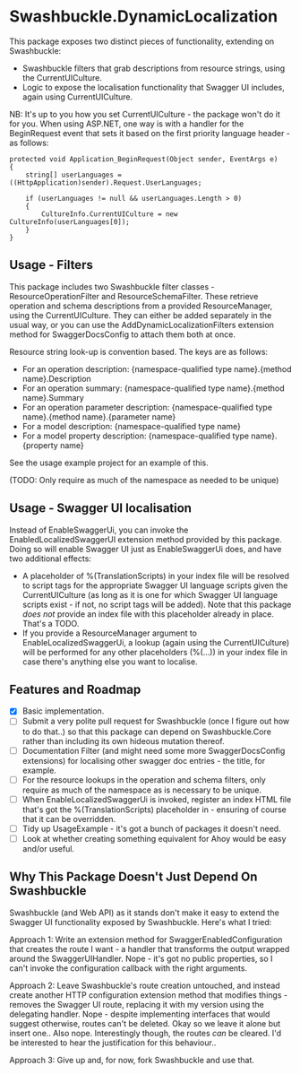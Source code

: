 # Swashbuckle.DynamicLocalization

This package exposes two distinct pieces of functionality, extending on Swashbuckle:
 * Swashbuckle filters that grab descriptions from resource strings, using the CurrentUICulture.
 * Logic to expose the localisation functionality that Swagger UI includes, again using CurrentUICulture.

NB: It's up to you how you set CurrentUICulture - the package won't do it for you. When using ASP.NET, one way is with a handler for the BeginRequest event that sets it based on the first priority language header - as follows:

    protected void Application_BeginRequest(Object sender, EventArgs e)
    {
        string[] userLanguages = ((HttpApplication)sender).Request.UserLanguages;

        if (userLanguages != null && userLanguages.Length > 0)
        {
            CultureInfo.CurrentUICulture = new CultureInfo(userLanguages[0]);
        }
    }

## Usage - Filters

This package includes two Swashbuckle filter classes - ResourceOperationFilter and ResourceSchemaFilter. These retrieve operation and schema descriptions from a provided ResourceManager, using the CurrentUICulture. They can either be added separately in the usual way, or you can use the AddDynamicLocalizationFilters extension method for SwaggerDocsConfig to attach them both at once.

Resource string look-up is convention based. The keys are as follows:
 
 * For an operation description: {namespace-qualified type name}.{method name}.Description
 * For an operation summary: {namespace-qualified type name}.{method name}.Summary
 * For an operation parameter description: {namespace-qualified type name}.{method name}.{parameter name}
 * For a model description: {namespace-qualified type name}
 * For a model property description: {namespace-qualified type name}.{property name}

See the usage example project for an example of this.

(TODO: Only require as much of the namespace as needed to be unique)

## Usage - Swagger UI localisation

Instead of EnableSwaggerUi, you can invoke the EnabledLocalizedSwaggerUI extension method provided by this package. Doing so will enable Swagger UI just as EnableSwaggerUi does, and have two additional effects:

 * A placeholder of %(TranslationScripts) in your index file will be resolved to script tags for the appropriate Swagger UI language scripts given the CurrentUICulture (as long as it is one for which Swagger UI language scripts exist - if not, no script tags will be added). Note that this package _does not_ provide an index file with this placeholder already in place. That's a TODO.
 * If you provide a ResourceManager argument to EnableLocalizedSwaggerUi, a lookup (again using the CurrentUICulture) will be performed for any other placeholders (%(...)) in your index file in case there's anything else you want to localise.

## Features and Roadmap

- [x] Basic implementation.
- [ ] Submit a very polite pull request for Swashbuckle (once I figure out how to do that..) so that this package can depend on Swashbuckle.Core rather than including its own hideous mutation thereof.
- [ ] Documentation Filter (and might need some more SwaggerDocsConfig extensions) for localising other swagger doc entries - the title, for example.
- [ ] For the resource lookups in the operation and schema filters, only require as much of the namespace as is necessary to be unique.
- [ ] When EnableLocalizedSwaggerUi is invoked, register an index HTML file that's got the %(TranslationScripts) placeholder in - ensuring of course that it can be overridden.
- [ ] Tidy up UsageExample - it's got a bunch of packages it doesn't need.
- [ ] Look at whether creating something equivalent for Ahoy would be easy and/or useful.

## Why This Package Doesn't Just Depend On Swashbuckle

Swashbuckle (and Web API) as it stands don't make it easy to extend the Swagger UI functionality exposed by Swashbuckle. Here's what I tried: 

Approach 1: Write an extension method for SwaggerEnabledConfiguration that creates the route I want - a handler that transforms the output wrapped around the SwaggerUIHandler. Nope - it's got no public properties, so I can't invoke the configuration callback with the right arguments.

Approach 2: Leave Swashbuckle's route creation untouched, and instead create another HTTP configuration extension method that modifies things - removes the Swagger UI route, replacing it with my version using the delegating handler. Nope - despite implementing interfaces that would suggest otherwise, routes can't be deleted. Okay so we leave it alone but insert one.. Also nope. Interestingly though, the routes _can_ be cleared. I'd be interested to hear the justification for this behaviour..

Approach 3: Give up and, for now, fork Swashbuckle and use that.
